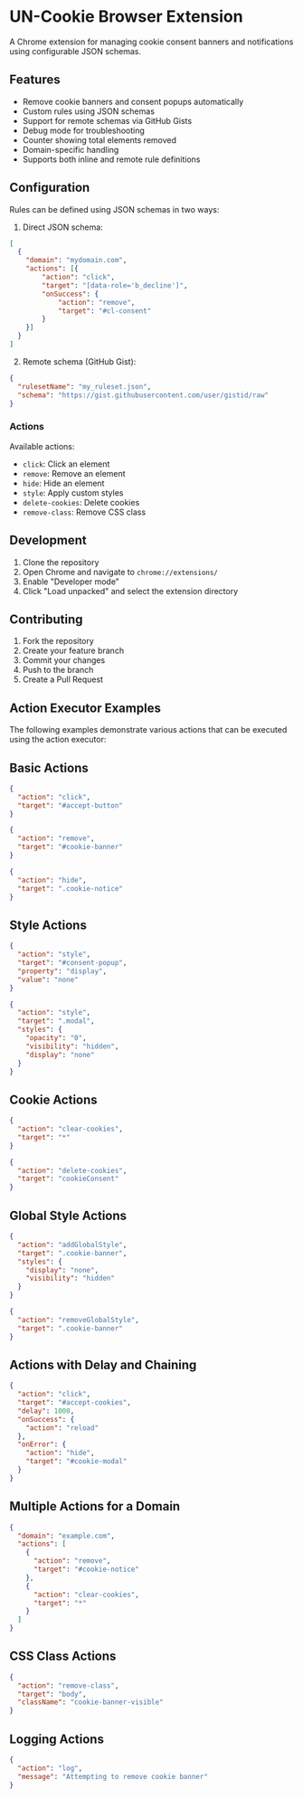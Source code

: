 # UN-Cookie Browser Extension

A Chrome extension for managing cookie consent banners and notifications using configurable JSON schemas.

## Features

- Remove cookie banners and consent popups automatically
- Custom rules using JSON schemas
- Support for remote schemas via GitHub Gists
- Debug mode for troubleshooting
- Counter showing total elements removed
- Domain-specific handling
- Supports both inline and remote rule definitions

## Configuration

Rules can be defined using JSON schemas in two ways:

1. Direct JSON schema:
```json
[
  {
    "domain": "mydomain.com",
    "actions": [{
        "action": "click",
        "target": "[data-role='b_decline']",
        "onSuccess": {
            "action": "remove",
            "target": "#cl-consent"
        }
    }]
  }
]
```

2. Remote schema (GitHub Gist):
```json
{
  "rulesetName": "my_ruleset.json",
  "schema": "https://gist.githubusercontent.com/user/gistid/raw"
}
```

### Actions

Available actions:
- `click`: Click an element
- `remove`: Remove an element
- `hide`: Hide an element
- `style`: Apply custom styles
- `delete-cookies`: Delete cookies
- `remove-class`: Remove CSS class

## Development

1. Clone the repository
2. Open Chrome and navigate to `chrome://extensions/`
3. Enable "Developer mode"
4. Click "Load unpacked" and select the extension directory

## Contributing

1. Fork the repository
2. Create your feature branch
3. Commit your changes
4. Push to the branch
5. Create a Pull Request

## Action Executor Examples

The following examples demonstrate various actions that can be executed using the action executor:

## Basic Actions

```json
{
  "action": "click",
  "target": "#accept-button"
}

{
  "action": "remove",
  "target": "#cookie-banner"
}

{
  "action": "hide",
  "target": ".cookie-notice"
}
```

## Style Actions

```json
{
  "action": "style",
  "target": "#consent-popup",
  "property": "display",
  "value": "none"
}

{
  "action": "style",
  "target": ".modal",
  "styles": {
    "opacity": "0",
    "visibility": "hidden",
    "display": "none"
  }
}
```

## Cookie Actions

```json
{
  "action": "clear-cookies",
  "target": "*"
}

{
  "action": "delete-cookies",
  "target": "cookieConsent"
}
```

## Global Style Actions

```json
{
  "action": "addGlobalStyle",
  "target": ".cookie-banner",
  "styles": {
    "display": "none",
    "visibility": "hidden"
  }
}

{
  "action": "removeGlobalStyle",
  "target": ".cookie-banner"
}
```

## Actions with Delay and Chaining

```json
{
  "action": "click",
  "target": "#accept-cookies",
  "delay": 1000,
  "onSuccess": {
    "action": "reload"
  },
  "onError": {
    "action": "hide",
    "target": "#cookie-modal"
  }
}
```

## Multiple Actions for a Domain

```json
{
  "domain": "example.com",
  "actions": [
    {
      "action": "remove",
      "target": "#cookie-notice"
    },
    {
      "action": "clear-cookies",
      "target": "*"
    }
  ]
}
```

## CSS Class Actions

```json
{
  "action": "remove-class",
  "target": "body",
  "className": "cookie-banner-visible"
}
```

## Logging Actions

```json
{
  "action": "log",
  "message": "Attempting to remove cookie banner"
}
````